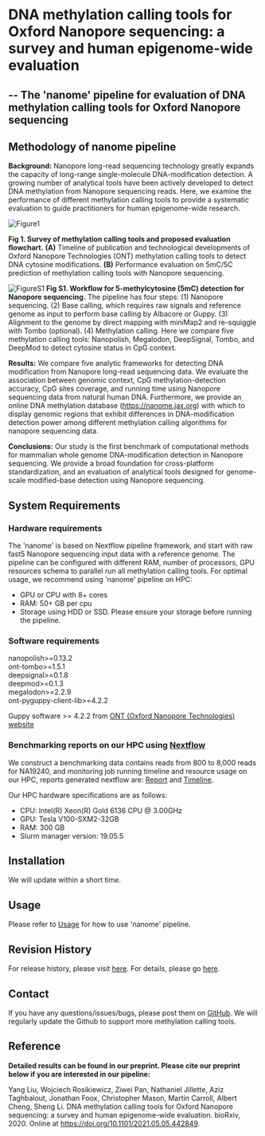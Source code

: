 # DNA methylation calling tools for Oxford Nanopore sequencing: a survey and human epigenome-wide evaluation
## -- The 'nanome' pipeline for evaluation of DNA methylation calling tools for Oxford Nanopore sequencing 

## Methodology of nanome pipeline

**Background:** Nanopore long-read sequencing technology greatly expands the capacity of long-range single-molecule DNA-modification detection. A growing number of analytical tools have been actively developed to detect DNA methylation from Nanopore sequencing reads. Here, we examine the performance of different methylation calling tools to provide a systematic evaluation to guide practitioners for human epigenome-wide research.


![Figure1](https://github.com/liuyangzzu/nanome/blob/master/docs/Fig1.jpg)

**Fig 1. Survey of methylation calling tools and proposed evaluation flowchart.**  **(A)** Timeline of publication and technological developments of Oxford Nanopore Technologies (ONT) methylation calling tools to detect DNA cytosine modifications. **(B)** Performance evaluation on 5mC/5C prediction of methylation calling tools with Nanopore sequencing.


![FigureS1](https://github.com/liuyangzzu/nanome/blob/master/docs/fig.s2.workflow.jpg)
**Fig S1. Workflow for 5-methylcytosine (5mC) detection for Nanopore sequencing.** The pipeline has four steps: (1) Nanopore sequencing. (2) Base calling, which requires raw signals and reference genome as input to perform base calling by Albacore or Guppy. (3) Alignment to the genome by direct mapping with miniMap2 and re-squiggle with Tombo (optional). (4) Methylation calling. Here we compare five methylation calling tools: Nanopolish, Megalodon, DeepSignal, Tombo, and DeepMod to detect cytosine status in CpG context.


**Results:** We compare five analytic frameworks for detecting DNA modification from Nanopore long-read sequencing data. We evaluate the association between genomic context, CpG methylation-detection accuracy, CpG sites coverage, and running time using Nanopore sequencing data from natural human DNA. Furthermore, we provide an online DNA methylation database (https://nanome.jax.org) with which to display genomic regions that exhibit differences in DNA-modification detection power among different methylation calling algorithms for nanopore sequencing data.


[comment]: <> (![Figure4]&#40;https://github.com/liuyangzzu/nanome/blob/reproduce-prepare/docs/Fig4.jpg&#41;)

[comment]: <> (**Fig 4. Accuracy &#40;A&#41; and F1 score &#40;B&#41; comparison of Nanopore methylation calling tools for the detection of CpG methylation on four real world data sets in biologically relevant genomic contexts.**)


[comment]: <> (![Figure5]&#40;https://github.com/liuyangzzu/nanome/blob/reproduce-prepare/docs/Fig5.jpg&#41;)

[comment]: <> (**Fig 5. Comparison of methylation percentage for NA19240 and APL.** **&#40;A&#41;** Correlation plot showing Pearson correlation of each methylation calling tool with BS- Seq on NA19240. **&#40;B-C&#41;** Relationship between CpG methylation percentage and distance to annotated TSS in &#40;B&#41; NA19240 and &#40;C&#41; APL. **&#40;D&#41;** Relationship between CpG methylation percentage and distance to annotated CTCF binding peaks in NA19240. Distances are binned into &#40;B, C&#41; 50-bp, and &#40;D&#41; 100-bp windows. Negative distances are upstream and positive distances are downstream of the &#40;B-C&#41; TSS and CTCF binding peaks &#40;D&#41;. )


[comment]: <> (![Figure6]&#40;https://github.com/liuyangzzu/nanome/blob/reproduce-prepare/docs/Fig6.jpg&#41;)

[comment]: <> (**Fig 6. CpG sites detected by methylation calling tools using NA19240.** UpSet diagram shown at the lower left is for CpG sites detected by all methylation calling tools. Venn diagram shown at the upper right is for CpG sites detected by Top3 performance methylation calling tools &#40;Nanopolish, Megalodon and DeepSignal&#41;. For each methylation calling tool, only CpG sites covered >= 3 reads are considered.)


[comment]: <> (![Figure7]&#40;https://github.com/liuyangzzu/nanome/blob/reproduce-prepare/docs/Fig7.jpg&#41;)

[comment]: <> (**Fig 7. CPU utilized time and memory usage for each methylation calling tool on each dataset.** All tools were compared on the same computer clusters: 32 cores, 2.6GHz HP Proliant SL Series CPU, 300 GB RAM, NVIDIA Tesla P100 Data Center and 1 TB Data Direct Networks Gridscalar GS7k GPFS storage appliance. The HPC platform software and hardware specifications are: slurm manager version: 19.05.5, CPU: Intel&#40;R&#41; Xeon&#40;R&#41; Gold 6136 CPU @ 3.00GHz, GPU: Tesla V100-SXM2-32GB.)


**Conclusions:** Our study is the first benchmark of computational methods for mammalian whole genome DNA-modification detection in Nanopore sequencing. We provide a broad foundation for cross-platform standardization, and an evaluation of analytical tools designed for genome-scale modified-base detection using Nanopore sequencing.

## System Requirements

### Hardware requirements

The 'nanome' is based on Nextflow pipeline framework, and start with raw fast5 Nanopore sequencing input data with a reference genome. The pipeline can be configured with different RAM, number of processors, GPU resources schema to parallel run all methylation calling tools. For optimal usage, we recommend using 'nanome' pipeline on HPC:
* GPU or CPU with 8+ cores 
* RAM: 50+ GB per cpu
* Storage using HDD or SSD. Please ensure your storage before running the pipeline.


### Software requirements
nanopolish>=0.13.2  
ont-tombo>=1.5.1  
deepsignal>=0.1.8  
deepmod>=0.1.3  
megalodon>=2.2.9  
ont-pyguppy-client-lib>=4.2.2  

Guppy software >= 4.2.2 from [ONT (Oxford Nanopore Technologies) website](https://nanoporetech.com)


### Benchmarking reports on our HPC using [Nextflow](https://www.nextflow.io/)

We construct a benchmarking data contains reads from 800 to 8,000 reads for NA19240, and monitoring job running timeline and resource usage on our HPC, reports generated nextflow are: [Report](https://github.com/liuyangzzu/nanome/blob/master/docs/reports.pdf)  and [Timeline](https://github.com/liuyangzzu/nanome/blob/master/docs/timeline.pdf). 

Our HPC hardware specifications are as follows:
* CPU: Intel(R) Xeon(R) Gold 6136 CPU @ 3.00GHz
* GPU: Tesla V100-SXM2-32GB 
* RAM: 300 GB
* Slurm manager version: 19.05.5


## Installation

We will update within a short time.

## Usage

Please refer to [Usage](https://github.com/liuyangzzu/nanome/blob/master/docs/Usage.md) for how to use 'nanome' pipeline.

## Revision History

For release history, please visit [here](https://github.com/liuyangzzu/nanome/releases). For details, please go [here](https://github.com/liuyangzzu/nanome/blob/master/README.md).

## Contact

If you have any questions/issues/bugs, please post them on [GitHub](https://github.com/liuyangzzu/nanome/issues). We will regularly update the Github to support more methylation calling tools.

## Reference
**Detailed results can be found in our preprint. Please cite our preprint below if you are interested in our pipeline:**

Yang Liu, Wojciech Rosikiewicz, Ziwei Pan, Nathaniel Jillette, Aziz Taghbalout, Jonathan Foox, Christopher Mason, Martin Carroll, Albert Cheng, Sheng Li. DNA methylation calling tools for Oxford Nanopore sequencing: a survey and human epigenome-wide evaluation. bioRxiv, 2020. Online at https://doi.org/10.1101/2021.05.05.442849.

